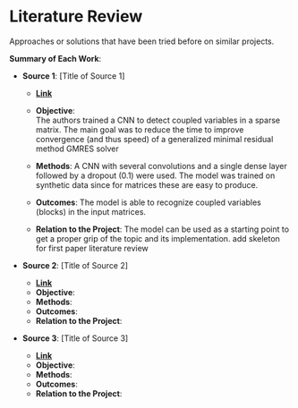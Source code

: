 # Literature Review

Approaches or solutions that have been tried before on similar projects.

**Summary of Each Work**:

- **Source 1**: [Title of Source 1]

  - **[Link](https://sc18.supercomputing.org/proceedings/workshops/workshop_files/ws_lasalss102s2-file1.pdf)**
  - **Objective**:  
  The authors trained a CNN to detect coupled variables in a sparse matrix.
  The main goal was to reduce the time to improve convergence (and thus speed) of a generalized minimal residual
  method GMRES solver
  
  - **Methods**:
  A CNN with several convolutions and a single dense layer followed by a dropout (0.1) were used.
  The model was trained on synthetic data since for matrices these are easy to produce. 
  - **Outcomes**:
  The model is able to recognize coupled variables (blocks) in the input matrices.
  - **Relation to the Project**:
  The model can be used as a starting point to get a proper grip of the topic and its implementation. 
  add skeleton for first paper literature review
  
- **Source 2**: [Title of Source 2]

  - **[Link]()**
  - **Objective**:
  - **Methods**:
  - **Outcomes**:
  - **Relation to the Project**:

- **Source 3**: [Title of Source 3]

  - **[Link]()**
  - **Objective**:
  - **Methods**:
  - **Outcomes**:
  - **Relation to the Project**:
